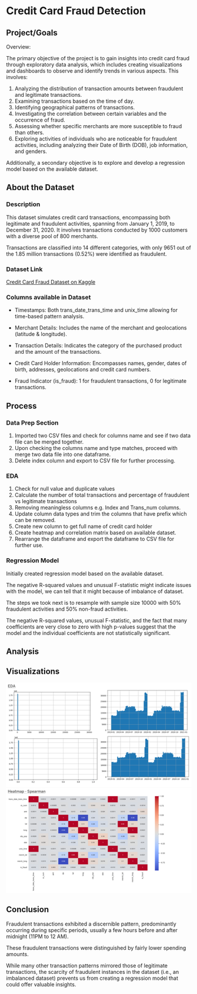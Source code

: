 # Credit Card Fraud Detection

## Project/Goals
Overview:

The primary objective of the project is to gain insights into credit card fraud through exploratory data analysis, which includes creating visualizations and dashboards to observe and identify trends in various aspects. This involves:

1. Analyzing the distribution of transaction amounts between fraudulent and legitimate transactions.
2. Examining transactions based on the time of day.
3. Identifying geographical patterns of transactions.
4. Investigating the correlation between certain variables and the occurrence of fraud.
5. Assessing whether specific merchants are more susceptible to fraud than others.
6. Exploring activities of individuals who are noticeable for fraudulent activities, including analyzing their Date of Birth (DOB), job information, and genders.

Additionally, a secondary objective is to explore and develop a regression model based on the available dataset.

## About the Dataset
### Description

This dataset simulates credit card transactions, encompassing both legitimate and fraudulent activities, spanning from January 1, 2019, to December 31, 2020. It involves transactions conducted by 1000 customers with a diverse pool of 800 merchants.

Transactions are classified into 14 different categories, with only 9651 out of the 1.85 million transactions (0.52%) were identified as fraudulent.

### Dataset Link
[Credit Card Fraud Dataset on Kaggle](https://www.kaggle.com/datasets/kartik2112/fraud-detection)

### Columns available in Dataset

- Timestamps: Both trans_date_trans_time and unix_time allowing for time-based pattern analysis.

- Merchant Details: Includes the name of the merchant and geolocations (latitude & longitude).

- Transaction Details: Indicates the category of the purchased product and the amount of the transactions.

- Credit Card Holder Information: Encompasses names, gender, dates of birth, addresses, geolocations and credit card numbers.

- Fraud Indicator (is_fraud): 1 for fraudulent transactions, 0 for legitimate transactions.

## Process
### Data Prep Section

1. Imported two CSV files and check for columns name and see if two data file can be merged together.
2. Upon checking the columns name and type matches, proceed with merge two data file into one dataframe.
3. Delete index column and export to CSV file for further processing.

### EDA

1. Check for null value and duplicate values
2. Calculate the number of total transactions and percentage of fraudulent vs legitimate transactions
3. Removing meaningless columns e.g. Index and Trans_num columns.
4. Update column data types and trim the columns that have prefix which can be removed.
5. Create new column to get full name of credit card holder
6. Create heatmap and correlation matrix based on available dataset.
7. Rearrange the dataframe and export the dataframe to CSV file for further use.

### Regression Model

Initially created regression model based on the available dataset.

The negative R-squared values and unusual F-statistic might indicate issues with the model, we can tell that it might because of imbalance of dataset.

The steps we took next is to resample with sample size 10000 with 50% fraudulent activities and 50% non-fraud activities.

The negative R-squared values, unusual F-statistic, and the fact that many coefficients are very close to zero with high p-values suggest that the model and the individual coefficients are not statistically significant. 

## Analysis

## Visualizations
![Alt text](EDA.png)
![Alt text](<EDA Heatmap Spearman.png>)


## Conclusion

Fraudulent transactions exhibited a discernible pattern, predominantly occurring during specific periods, usually a few hours before and after midnight (11PM to 12 AM). 

These fraudulent transactions were distinguished by fairly lower spending amounts. 

While many other transaction patterns mirrored those of legitimate transactions, the scarcity of fraudulent instances in the dataset (i.e., an imbalanced dataset) prevents us from creating a regression model that could offer valuable insights.

